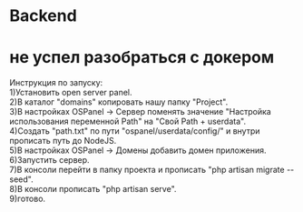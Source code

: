 # Backend

# не успел разобраться с докером

Инструкция по запуску:<br>
1)Установить open server panel.<br>
2)В каталог "domains" копировать нашу папку "Project".<br>
3)В настройках OSPanel -> Сервер поменять значение "Настройка использования переменной Path" на "Свой Path + userdata".<br>
4)Создать "path.txt" по пути "ospanel/userdata/config/" и внутри прописать путь до NodeJS.<br>
5)В настройках OSPanel -> Домены добавить домен приложения.<br>
6)Запустить сервер.<br>
7)В консоли перейти в папку проекта и прописать "php artisan migrate --seed".<br>
8)В консоли прописать "php artisan serve".<br>
9)готово.
